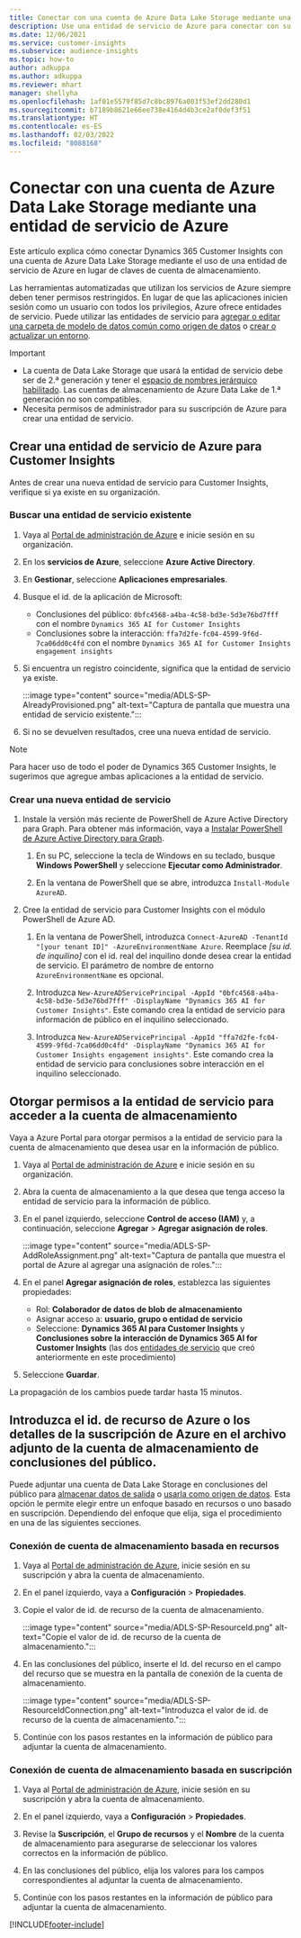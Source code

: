 ```yaml
---
title: Conectar con una cuenta de Azure Data Lake Storage mediante una entidad de servicio
description: Use una entidad de servicio de Azure para conectar con su propio lago de datos.
ms.date: 12/06/2021
ms.service: customer-insights
ms.subservice: audience-insights
ms.topic: how-to
author: adkuppa
ms.author: adkuppa
ms.reviewer: mhart
manager: shellyha
ms.openlocfilehash: 1af01e5579f85d7c8bc8976a003f53ef2dd280d1
ms.sourcegitcommit: b7189b8621e66ee738e4164d4b3ce2af0def3f51
ms.translationtype: HT
ms.contentlocale: es-ES
ms.lasthandoff: 02/03/2022
ms.locfileid: "8088168"
---
```

# <a name="connect-to-an-azure-data-lake-storage-account-by-using-an-azure-service-principal"></a>Conectar con una cuenta de Azure Data Lake Storage mediante una entidad de servicio de Azure

Este artículo explica cómo conectar Dynamics 365 Customer Insights con una cuenta de Azure Data Lake Storage mediante el uso de una entidad de servicio de Azure en lugar de claves de cuenta de almacenamiento. 

Las herramientas automatizadas que utilizan los servicios de Azure siempre deben tener permisos restringidos. En lugar de que las aplicaciones inicien sesión como un usuario con todos los privilegios, Azure ofrece entidades de servicio. Puede utilizar las entidades de servicio para [agregar o editar una carpeta de modelo de datos común como origen de datos](connect-common-data-model.md) o [crear o actualizar un entorno](create-environment.md).

> [!IMPORTANT]
> - La cuenta de Data Lake Storage que usará la entidad de servicio debe ser de 2.ª generación y tener el [espacio de nombres jerárquico habilitado](/azure/storage/blobs/data-lake-storage-namespace). Las cuentas de almacenamiento de Azure Data Lake de 1.ª generación no son compatibles.
> - Necesita permisos de administrador para su suscripción de Azure para crear una entidad de servicio.

## <a name="create-an-azure-service-principal-for-customer-insights"></a>Crear una entidad de servicio de Azure para Customer Insights

Antes de crear una nueva entidad de servicio para Customer Insights, verifique si ya existe en su organización.

### <a name="look-for-an-existing-service-principal"></a>Buscar una entidad de servicio existente

1. Vaya al [Portal de administración de Azure](https://portal.azure.com) e inicie sesión en su organización.

2. En los **servicios de Azure**, seleccione **Azure Active Directory**.

3. En **Gestionar**, seleccione **Aplicaciones empresariales**.

4. Busque el id. de la aplicación de Microsoft:
   - Conclusiones del público: `0bfc4568-a4ba-4c58-bd3e-5d3e76bd7fff` con el nombre `Dynamics 365 AI for Customer Insights`
   - Conclusiones sobre la interacción: `ffa7d2fe-fc04-4599-9f6d-7ca06dd0c4fd` con el nombre `Dynamics 365 AI for Customer Insights engagement insights`

5. Si encuentra un registro coincidente, significa que la entidad de servicio ya existe. 
   
   :::image type="content" source="media/ADLS-SP-AlreadyProvisioned.png" alt-text="Captura de pantalla que muestra una entidad de servicio existente.":::
   
6. Si no se devuelven resultados, cree una nueva entidad de servicio.

>[!NOTE]
>Para hacer uso de todo el poder de Dynamics 365 Customer Insights, le sugerimos que agregue ambas aplicaciones a la entidad de servicio.

### <a name="create-a-new-service-principal"></a>Crear una nueva entidad de servicio

1. Instale la versión más reciente de PowerShell de Azure Active Directory para Graph. Para obtener más información, vaya a [Instalar PowerShell de Azure Active Directory para Graph](/powershell/azure/active-directory/install-adv2).

   1. En su PC, seleccione la tecla de Windows en su teclado, busque **Windows PowerShell** y seleccione **Ejecutar como Administrador**.
   
   1. En la ventana de PowerShell que se abre, introduzca `Install-Module AzureAD`.

2. Cree la entidad de servicio para Customer Insights con el módulo PowerShell de Azure AD.

   1. En la ventana de PowerShell, introduzca `Connect-AzureAD -TenantId "[your tenant ID]" -AzureEnvironmentName Azure`. Reemplace *[su id. de inquilino]* con el id. real del inquilino donde desea crear la entidad de servicio. El parámetro de nombre de entorno `AzureEnvironmentName` es opcional.
  
   1. Introduzca `New-AzureADServicePrincipal -AppId "0bfc4568-a4ba-4c58-bd3e-5d3e76bd7fff" -DisplayName "Dynamics 365 AI for Customer Insights"`. Este comando crea la entidad de servicio para información de público en el inquilino seleccionado. 

   1. Introduzca `New-AzureADServicePrincipal -AppId "ffa7d2fe-fc04-4599-9f6d-7ca06dd0c4fd" -DisplayName "Dynamics 365 AI for Customer Insights engagement insights"`. Este comando crea la entidad de servicio para conclusiones sobre interacción en el inquilino seleccionado.

## <a name="grant-permissions-to-the-service-principal-to-access-the-storage-account"></a>Otorgar permisos a la entidad de servicio para acceder a la cuenta de almacenamiento

Vaya a Azure Portal para otorgar permisos a la entidad de servicio para la cuenta de almacenamiento que desea usar en la información de público.

1. Vaya al [Portal de administración de Azure](https://portal.azure.com) e inicie sesión en su organización.

1. Abra la cuenta de almacenamiento a la que desea que tenga acceso la entidad de servicio para la información de público.

1. En el panel izquierdo, seleccione **Control de acceso (IAM)** y, a continuación, seleccione **Agregar** > **Agregar asignación de roles**.

   :::image type="content" source="media/ADLS-SP-AddRoleAssignment.png" alt-text="Captura de pantalla que muestra el portal de Azure al agregar una asignación de roles.":::

1. En el panel **Agregar asignación de roles**, establezca las siguientes propiedades:
   - Rol: **Colaborador de datos de blob de almacenamiento**
   - Asignar acceso a: **usuario, grupo o entidad de servicio**
   - Seleccione: **Dynamics 365 AI para Customer Insights** y **Conclusiones sobre la interacción de Dynamics 365 AI for Customer Insights** (las dos [entidades de servicio](#create-a-new-service-principal) que creó anteriormente en este procedimiento)

1.  Seleccione **Guardar**.

La propagación de los cambios puede tardar hasta 15 minutos.

## <a name="enter-the-azure-resource-id-or-the-azure-subscription-details-in-the-storage-account-attachment-to-audience-insights"></a>Introduzca el id. de recurso de Azure o los detalles de la suscripción de Azure en el archivo adjunto de la cuenta de almacenamiento de conclusiones del público.

Puede adjuntar una cuenta de Data Lake Storage en conclusiones del público para [almacenar datos de salida](manage-environments.md) o [usarla como origen de datos](connect-common-data-service-lake.md). Esta opción le permite elegir entre un enfoque basado en recursos o uno basado en suscripción. Dependiendo del enfoque que elija, siga el procedimiento en una de las siguientes secciones.

### <a name="resource-based-storage-account-connection"></a>Conexión de cuenta de almacenamiento basada en recursos

1. Vaya al [Portal de administración de Azure](https://portal.azure.com), inicie sesión en su suscripción y abra la cuenta de almacenamiento.

1. En el panel izquierdo, vaya a **Configuración** > **Propiedades**.

1. Copie el valor de id. de recurso de la cuenta de almacenamiento.

   :::image type="content" source="media/ADLS-SP-ResourceId.png" alt-text="Copie el valor de id. de recurso de la cuenta de almacenamiento.":::

1. En las conclusiones del público, inserte el Id. del recurso en el campo del recurso que se muestra en la pantalla de conexión de la cuenta de almacenamiento.

   :::image type="content" source="media/ADLS-SP-ResourceIdConnection.png" alt-text="Introduzca el valor de id. de recurso de la cuenta de almacenamiento.":::   

1. Continúe con los pasos restantes en la información de público para adjuntar la cuenta de almacenamiento.

### <a name="subscription-based-storage-account-connection"></a>Conexión de cuenta de almacenamiento basada en suscripción

1. Vaya al [Portal de administración de Azure](https://portal.azure.com), inicie sesión en su suscripción y abra la cuenta de almacenamiento.

1. En el panel izquierdo, vaya a **Configuración** > **Propiedades**.

1. Revise la **Suscripción**, el **Grupo de recursos** y el **Nombre** de la cuenta de almacenamiento para asegurarse de seleccionar los valores correctos en la información de público.

1. En las conclusiones del público, elija los valores para los campos correspondientes al adjuntar la cuenta de almacenamiento.

1. Continúe con los pasos restantes en la información de público para adjuntar la cuenta de almacenamiento.


[!INCLUDE[footer-include](../includes/footer-banner.md)]
